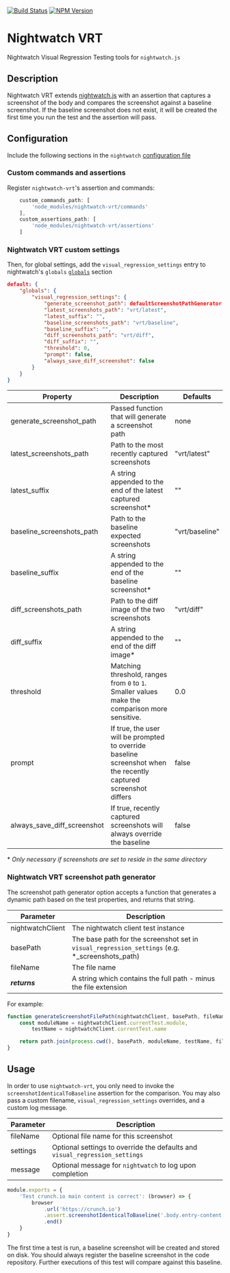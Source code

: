 [![Build Status](https://travis-ci.org/Crunch-io/nightwatch-vrt.svg?branch=master)](https://travis-ci.org/Crunch-io/nightwatch-vrt)
[![NPM Version](http://img.shields.io/npm/v/nightwatch-vrt.svg?maxAge=86400)](https://www.npmjs.org/package/nightwatch-vrt)

# Nightwatch VRT

Nightwatch Visual Regression Testing tools for `nightwatch.js`

## Description

Nightwatch VRT extends [nightwatch.js](http://nightwatchjs.org/) with an assertion that captures a screenshot of the body and compares the screenshot against a baseline screenshot. If the baseline screenshot does not exist, it will be created the first time you run the test and the assertion will pass.

## Configuration

Include the following sections in the `nightwatch` [configuration file](http://nightwatchjs.org/gettingstarted#settings-file)

### Custom commands and assertions

Register `nightwatch-vrt`'s assertion and commands:

```JavaScript
    custom_commands_path: [
        'node_modules/nightwatch-vrt/commands'
    ],
    custom_assertions_path: [
        'node_modules/nightwatch-vrt/assertions'
    ]
```

### Nightwatch VRT custom settings

Then, for global settings, add the `visual_regression_settings` entry to nightwatch's `globals` [`globals`](http://nightwatchjs.org/gettingstarted#test-settings) section

```JSON
default: {
    "globals": {
        "visual_regression_settings": {
            "generate_screenshot_path": defaultScreenshotPathGenerator,
            "latest_screenshots_path": "vrt/latest",
            "latest_suffix": "",
            "baseline_screenshots_path": "vrt/baseline",
            "baseline_suffix": "",
            "diff_screenshots_path": "vrt/diff",
            "diff_suffix": "",
            "threshold": 0,
            "prompt": false,
            "always_save_diff_screenshot": false
        }
    }
}
```

| Property                    | Description                                                                                                      | Defaults       |
|-----------------------------|------------------------------------------------------------------------------------------------------------------| -------------- |
| generate_screenshot_path    | Passed function that will generate a screenshot path                                                             | none           |
| latest_screenshots_path     | Path to the most recently captured screenshots                                                                   | "vrt/latest"   |
| latest_suffix               | A string appended to the end of the latest captured screenshot*                                                  | ""             |
| baseline_screenshots_path   | Path to the baseline expected screenshots                                                                        | "vrt/baseline" |
| baseline_suffix             | A string appended to the end of the baseline screenshot*                                                         | ""             |
| diff_screenshots_path       | Path to the diff image of the two screenshots                                                                    | "vrt/diff"     |
| diff_suffix                 | A string appended to the end of the diff image*                                                                  | ""             |
| threshold                   | Matching threshold, ranges from `0` to `1`. Smaller values make the comparison more sensitive.                   | 0.0            |
| prompt                      | If true, the user will be prompted to override baseline screenshot when the recently captured screenshot differs | false          |
| always_save_diff_screenshot | If true, recently captured screenshots will always override the baseline                                         | false          |
\* *Only necessary if screenshots are set to reside in the same directory*

### Nightwatch VRT screenshot path generator

The screenshot path generator option accepts a function that generates a dynamic path based on the test properties, and returns that string.

| Parameter        | Description                                                                                    |
|------------------|------------------------------------------------------------------------------------------------|
| nightwatchClient | The nightwatch client test instance                                                            |
| basePath         | The base path for the screenshot set in `visual_regression_settings` (e.g. *_screenshots_path) |
| fileName         | The file name                                                                                  |
|  ***returns***   | A string which contains the full path - minus the file extension                               |

For example:

```JavaScript
function generateScreenshotFilePath(nightwatchClient, basePath, fileName) {
    const moduleName = nightwatchClient.currentTest.module,
        testName = nightwatchClient.currentTest.name

    return path.join(process.cwd(), basePath, moduleName, testName, fileName)
}
```

## Usage

In order to use `nightwatch-vrt`, you only need to invoke the `screenshotIdenticalToBaseline` assertion for the comparison. You may also pass a custom filename, `visual_regression_settings` overrides, and a custom log message.

| Parameter        | Description                                                                                    |
|------------------|------------------------------------------------------------------------------------------------|
| fileName         | Optional file name for this screenshot                                                         |
| settings         | Optional settings to override the defaults and `visual_regression_settings`                    |
| message          | Optional message for `nightwatch` to log upon completion                                       |


```JavaScript
module.exports = {
    'Test crunch.io main content is correct': (browser) => {
        browser
            .url('https://crunch.io')
            .assert.screenshotIdenticalToBaseline('.body.entry-content',  /* Optional */ 'custom-name', {threshold: 0.5}, 'VRT custom-name complete.')
            .end()
    }
}
```

The first time a test is run, a baseline screenshot will be created and stored on disk. You should always register the baseline screenshot in the code repository. Further executions of this test will compare against this baseline.
